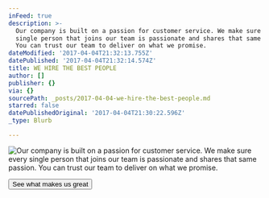 ```yaml
---
inFeed: true
description: >-
  Our company is built on a passion for customer service. We make sure every
  single person that joins our team is passionate and shares that same passion.
  You can trust our team to deliver on what we promise.
dateModified: '2017-04-04T21:32:13.755Z'
datePublished: '2017-04-04T21:32:14.574Z'
title: WE HIRE THE BEST PEOPLE
author: []
publisher: {}
via: {}
sourcePath: _posts/2017-04-04-we-hire-the-best-people.md
starred: false
datePublishedOriginal: '2017-04-04T21:30:22.596Z'
_type: Blurb

---
```

![Our company is built on a passion for customer service. We make sure every single person that joins our team is passionate and shares that same passion. You can trust our team to deliver on what we promise.](https://the-grid-user-content.s3-us-west-2.amazonaws.com/01a47d8f-6d6d-4c0c-a584-b763568a85c4.jpg)

<button data-role="cta" style="">See what makes us great</button>